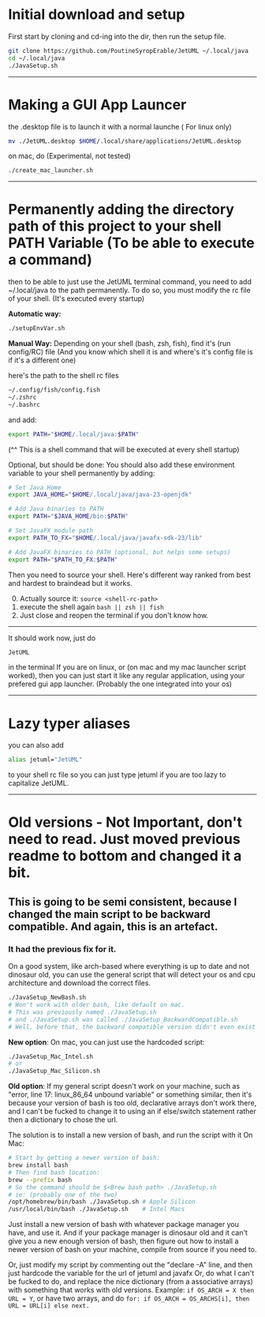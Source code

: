 # Initial download and setup

First start by cloning and cd-ing into the dir, then run the setup file.

```bash
git clone https://github.com/PoutineSyropErable/JetUML ~/.local/java
cd ~/.local/java
./JavaSetup.sh
```

---

# Making a GUI App Launcer

the .desktop file is to launch it with a normal launche ( For linux only)

```bash
mv ./JetUML.desktop $HOME/.local/share/applications/JetUML.desktop
```

on mac, do (Experimental, not tested)

```bash
./create_mac_launcher.sh
```

---

# Permanently adding the directory path of this project to your shell PATH Variable (To be able to execute a command)

then to be able to just use the JetUML terminal command, you need to add ~/.local/java to the path permanently.
To do so, you must modify the rc file of your shell. (It's executed every startup)

**Automatic way:**

```bash
./setupEnvVar.sh
```

**Manual Way:**
Depending on your shell (bash, zsh, fish), find it's (run config/RC) file
(And you know which shell it is and where's it's config file is if it's a different one)

here's the path to the shell rc files

```bash
~/.config/fish/config.fish
~/.zshrc
~/.bashrc
```

and add:

```bash
export PATH="$HOME/.local/java:$PATH"
```

(^^ This is a shell command that will be executed at every shell startup)

Optional, but should be done:
You should also add these environment variable to your shell permanently by adding:

```bash
# Set Java Home
export JAVA_HOME="$HOME/.local/java/java-23-openjdk"

# Add Java binaries to PATH
export PATH="$JAVA_HOME/bin:$PATH"

# Set JavaFX module path
export PATH_TO_FX="$HOME/.local/java/javafx-sdk-23/lib"

# Add JavaFX binaries to PATH (optional, but helps some setups)
export PATH="$PATH_TO_FX:$PATH"
```

Then you need to source your shell. Here's different way ranked from best and hardest to braindead but it works.

0. Actually source it: `source <shell-rc-path>`
1. execute the shell again `bash || zsh || fish`
2. Just close and reopen the terminal if you don't know how.

---

It should work now, just do

```bash
JetUML
```

in the terminal
If you are on linux, or (on mac and my mac launcher script worked), then you can just start it like any regular application,
using your prefered gui app launcher. (Probably the one integrated into your os)

---

# Lazy typer aliases

you can also add

```bash
alias jetuml="JetUML"
```

to your shell rc file so you can just type jetuml if you are too lazy to capitalize JetUML.

---

# Old versions - Not Important, don't need to read. Just moved previous readme to bottom and changed it a bit.

## This is going to be semi consistent, because I changed the main script to be backward compatible. And again, this is an artefact.

### It had the previous fix for it.

On a good system, like arch-based where everything is up to date and not dinosaur old,
you can use the general script that will detect your os and cpu architecture and download the correct files.

```bash
./JavaSetup_NewBash.sh
# Won't work with older bash, like default on mac.
# This was previously named ./JavaSetup.sh
# and ./JavaSetup.sh was called ./JavaSetup_BackwardCompatible.sh
# Well, before that, the backward compatible version didn't even exist
```

**New option**:
On mac, you can just use the hardcoded script:

```bash
./JavaSetup_Mac_Intel.sh
# or
./JavaSetup_Mac_Silicon.sh
```

**Old option**:
If my general script doesn't work on your machine, such as
"error, line 17: linux_86_64 unbound variable" or something similar, then it's because your version of
bash is too old, declarative arrays don't work there, and I can't be fucked to change it to using an if else/switch statement
rather then a dictionary to chose the url.

The solution is to install a new version of bash, and run the script with it
On Mac:

```bash
# Start by getting a newer version of bash:
brew install bash
# Then find bash location:
brew --prefix bash
# So the command should be $<Brew bash path> ./JavaSetup.sh
# ie: (probably one of the two)
/opt/homebrew/bin/bash ./JavaSetup.sh # Apple Silicon
/usr/local/bin/bash ./JavaSetup.sh    # Intel Macs
```

Just install a new version of bash with whatever package manager you have, and use it.
And if your package manager is dinosaur old and it can't give you a new enough version of bash,
then figure out how to install a newer version of bash on your machine, compile from source if you need to.

Or, just modify my script by commenting out the "declare -A" line, and then just hardcode the variable for the url of jetuml and javafx
Or, do what I can't be fucked to do, and replace the nice dictionary (from a associative arrays) with something that works with old versions.
Example:
`if OS_ARCH = X then URL = Y`, or have two arrays, and do `for: if OS_ARCH = OS_ARCHS[i], then URL = URL[i] else next.`
